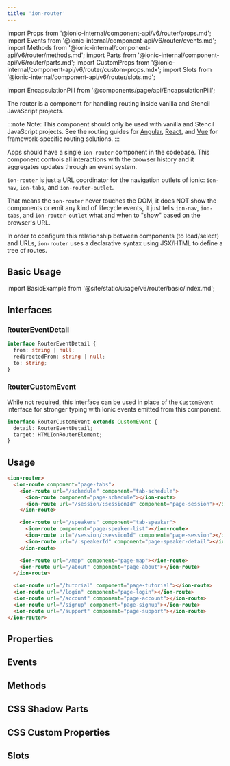 ```yaml
---
title: 'ion-router'
---
```


import Props from '@ionic-internal/component-api/v6/router/props.md';
import Events from '@ionic-internal/component-api/v6/router/events.md';
import Methods from '@ionic-internal/component-api/v6/router/methods.md';
import Parts from '@ionic-internal/component-api/v6/router/parts.md';
import CustomProps from '@ionic-internal/component-api/v6/router/custom-props.mdx';
import Slots from '@ionic-internal/component-api/v6/router/slots.md';

<head>
  <title>ion-router: Router Component to Coordinate URL Navigation</title>
  <meta
    name="description"
    content="ion-router is a URL coordinator for navigation outlets of ionic: ion-nav and ion-tabs. Router components handle routing inside vanilla and Stencil JavaScript."
  />
</head>

import EncapsulationPill from '@components/page/api/EncapsulationPill';

The router is a component for handling routing inside vanilla and Stencil JavaScript projects.

:::note
Note: This component should only be used with vanilla and Stencil JavaScript projects. See the routing guides for [Angular](../angular/navigation), [React](../react/navigation), and [Vue](../vue/navigation) for framework-specific routing solutions.
:::

Apps should have a single `ion-router` component in the codebase.
This component controls all interactions with the browser history and it aggregates updates through an event system.

`ion-router` is just a URL coordinator for the navigation outlets of ionic: `ion-nav`, `ion-tabs`, and `ion-router-outlet`.

That means the `ion-router` never touches the DOM, it does NOT show the components or emit any kind of lifecycle events, it just tells `ion-nav`, `ion-tabs`, and `ion-router-outlet` what and when to "show" based on the browser's URL.

In order to configure this relationship between components (to load/select) and URLs, `ion-router` uses a declarative syntax using JSX/HTML to define a tree of routes.

## Basic Usage

import BasicExample from '@site/static/usage/v6/router/basic/index.md';

<BasicExample />

## Interfaces

### RouterEventDetail

```typescript
interface RouterEventDetail {
  from: string | null;
  redirectedFrom: string | null;
  to: string;
}
```

### RouterCustomEvent

While not required, this interface can be used in place of the `CustomEvent` interface for stronger typing with Ionic events emitted from this component.

```typescript
interface RouterCustomEvent extends CustomEvent {
  detail: RouterEventDetail;
  target: HTMLIonRouterElement;
}
```

## Usage

```html
<ion-router>
  <ion-route component="page-tabs">
    <ion-route url="/schedule" component="tab-schedule">
      <ion-route component="page-schedule"></ion-route>
      <ion-route url="/session/:sessionId" component="page-session"></ion-route>
    </ion-route>

    <ion-route url="/speakers" component="tab-speaker">
      <ion-route component="page-speaker-list"></ion-route>
      <ion-route url="/session/:sessionId" component="page-session"></ion-route>
      <ion-route url="/:speakerId" component="page-speaker-detail"></ion-route>
    </ion-route>

    <ion-route url="/map" component="page-map"></ion-route>
    <ion-route url="/about" component="page-about"></ion-route>
  </ion-route>

  <ion-route url="/tutorial" component="page-tutorial"></ion-route>
  <ion-route url="/login" component="page-login"></ion-route>
  <ion-route url="/account" component="page-account"></ion-route>
  <ion-route url="/signup" component="page-signup"></ion-route>
  <ion-route url="/support" component="page-support"></ion-route>
</ion-router>
```

## Properties

<Props />

## Events

<Events />

## Methods

<Methods />

## CSS Shadow Parts

<Parts />

## CSS Custom Properties

<CustomProps />

## Slots

<Slots />
